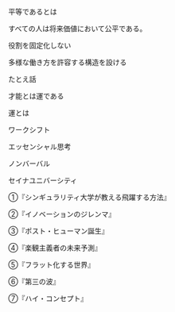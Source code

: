 平等であるとは

すべての人は将来価値において公平である。

役割を固定化しない

多様な働き方を許容する構造を設ける

たとえ話

才能とは運である

運とは

ワークシフト

エッセンシャル思考

ノンバーバル

セイナユニバーシティ

①『シンギュラリティ大学が教える飛躍する方法』

②『イノベーションのジレンマ』

③『ポスト・ヒューマン誕生』

④『楽観主義者の未来予測』

⑤『フラット化する世界』

⑥『第三の波』

⑦『ハイ・コンセプト』



